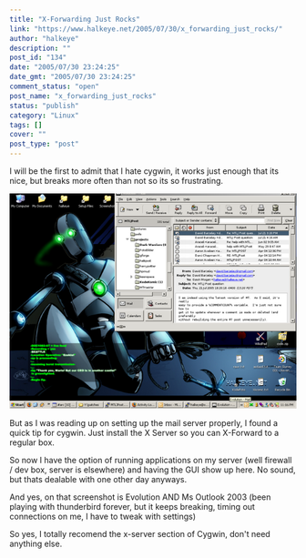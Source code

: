 ```yaml
---
title: "X-Forwarding Just Rocks"
link: "https://www.halkeye.net/2005/07/30/x_forwarding_just_rocks/"
author: "halkeye"
description: ""
post_id: "134"
date: "2005/07/30 23:24:25"
date_gmt: "2005/07/30 23:24:25"
comment_status: "open"
post_name: "x_forwarding_just_rocks"
status: "publish"
category: "Linux"
tags: []
cover: ""
post_type: "post"
---
```


I will be the first to admit that I hate cygwin, it works just enough that its nice, but breaks more often than not so its so frustrating.

![](6742_2005-07-30-SNAG-0004.png)

But as I was reading up on setting up the mail server properly, I found a quick tip for cygwin. Just install the X Server so you can X-Forward to a regular box.  

So now I have the option of running applications on my server (well firewall / dev box, server is elsewhere) and having the GUI show up here. No sound, but thats dealable with one other day anyways.

And yes, on that screenshot is Evolution AND Ms Outlook 2003 (been playing with thunderbird forever, but it keeps breaking, timing out connections on me, I have to tweak with settings)

So yes, I totally recomend the x-server section of Cygwin, don't need anything else.

